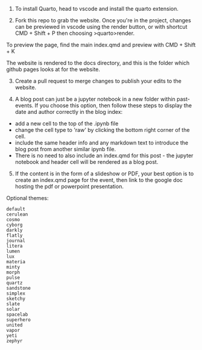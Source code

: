 

1. To install Quarto, head to vscode and install the quarto extension. 

2. Fork this repo to grab the website. Once you're in the project, changes can be previewed in vscode using the render button, or with shortcut CMD + Shift + P then choosing >quarto>render. 

To preview the page, find the main index.qmd and preview with CMD + Shift + K

The website is rendered to the docs directory, and this is the folder which github pages looks at for the website. 

3. Create a pull request to merge changes to publish your edits to the website. 

4. A blog post can just be a jupyter notebook in a new folder within past-events. If you choose this option, then follow these steps to display the date and author correctly in the blog index:
- add a new cell to the top of the .ipynb file
- change the cell type to 'raw' by clicking the bottom right corner of the cell. 
- include the same header info and any markdown text to introduce the blog post from another similar ipynb file. 
- There is no need to also include an index.qmd for this post - the jupyter notebook and header cell will be rendered as a blog post. 

5. If the content is in the form of a slideshow or PDF, your best option is to create an index.qmd page for the event, then link to the google doc hosting the pdf or powerpoint presentation. 

Optional themes:


    default
    cerulean
    cosmo
    cyborg
    darkly
    flatly
    journal
    litera
    lumen
    lux
    materia
    minty
    morph
    pulse
    quartz
    sandstone
    simplex
    sketchy
    slate
    solar
    spacelab
    superhero
    united
    vapor
    yeti
    zephyr

